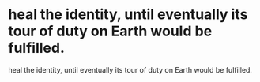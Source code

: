# heal the identity, until eventually its tour of duty on Earth would be fulfilled.

heal the identity, until eventually its tour of duty on Earth would be fulfilled.